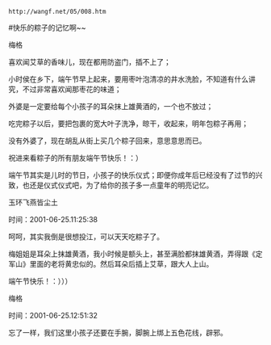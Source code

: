 `http://wangf.net/05/008.htm`

#快乐的粽子的记忆啊~~ 

梅格

喜欢闻艾草的香味儿，现在都用防盗门，插不上了； 

小时侯在乡下，端午节早上起来，要用枣叶泡清凉的井水洗脸，不知道有什么讲究，不过非常喜欢闻那枣花的味道； 

外婆是一定要给每个小孩子的耳朵抹上雄黄酒的，一个也不放过； 

吃完粽子以后，要把包裹的宽大叶子洗净，晾干，收起来，明年包粽子再用； 

没有外婆了，现在胡乱从街上买几个粽子回来，意思意思而已。 


祝进来看粽子的所有朋友端午节快乐！：） 


端午节其实是儿时的节日，小孩子的快乐仪式；即便你成年后已经没有了过节的兴致，也还是仪式仪式吧，为了给你的孩子多一点童年的明亮记忆。 

玉环飞燕皆尘土

时间：2001-06-25.11:25:38 

呵呵，其实我倒是很想投江，可以天天吃粽子了。 


梅姐姐是耳朵上抹雄黄酒，我小时候是额头上，甚至满脸都抹雄黄酒，弄得跟《定军山》里面的老将黄忠似的。然后耳朵后插上艾草，跟大人上山。 

端午节快乐！：）））

梅格

时间：2001-06-25.12:51:32 

忘了一样，我们这里小孩子还要在手腕，脚腕上绑上五色花线，辟邪。 